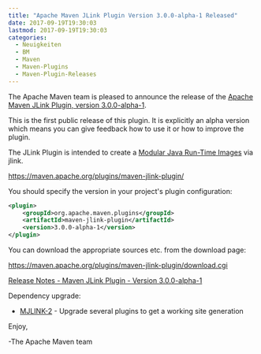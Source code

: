 ```yaml
---
title: "Apache Maven JLink Plugin Version 3.0.0-alpha-1 Released"
date: 2017-09-19T19:30:03
lastmod: 2017-09-19T19:30:03
categories:
  - Neuigkeiten
  - BM
  - Maven
  - Maven-Plugins
  - Maven-Plugin-Releases
---
```

The Apache Maven team is pleased to announce the release of the 
[Apache Maven JLink Plugin, version 3.0.0-alpha-1](https://maven.apache.org/plugins/maven-jlink-plugin/).

This is the first public release of this plugin. It is explicitly an alpha version which 
means you can give feedback how to use it or how to improve the plugin.

The JLink Plugin is intended to create a [Modular Java Run-Time Images](https://openjdk.java.net/jeps/220) via jlink.

https://maven.apache.org/plugins/maven-jlink-plugin/

You should specify the version in your project's plugin configuration:

```xml
<plugin>
    <groupId>org.apache.maven.plugins</groupId>
    <artifactId>maven-jlink-plugin</artifactId>
    <version>3.0.0-alpha-1</version>
</plugin>
``` 

You can download the appropriate sources etc. from the download page:

https://maven.apache.org/plugins/maven-jlink-plugin/download.cgi


<!-- more -->

[Release Notes - Maven JLink Plugin - Version 3.0.0-alpha-1](https://issues.apache.org/jira/secure/ReleaseNote.jspa?projectId=12321432&version=12341361)

Dependency upgrade:

 * [MJLINK-2](https://issues.apache.org/jira/browse/MJLINK-2) - Upgrade several plugins to get a working site generation

Enjoy,

-The Apache Maven team

